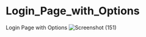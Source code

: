 # Login_Page_with_Options
Login Page with Options
![Screenshot (151)](https://github.com/caspercruz/Login_Page_with_Options/assets/85841843/7acada11-e2a0-4eef-a15c-a79b4f415344)
